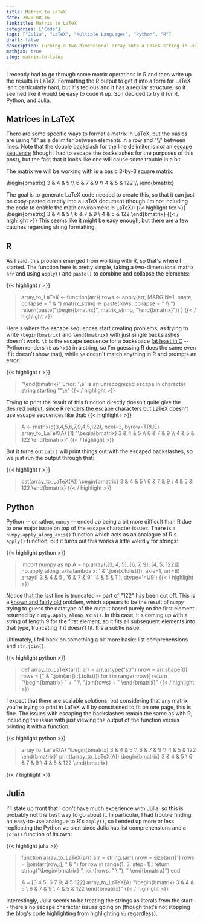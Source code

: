 ```yaml
---
title: Matrix to LaTeX
date: 2020-08-16
linktitle: Matrix to LaTeX
categories: ["Code"]
tags: ["Julia", "LaTeX", "Multiple Languages", "Python", "R"]
draft: false
description: Turning a two-dimensional array into a LaTeX string in Julia, Python, and R.
mathjax: true
slug: matrix-to-latex
---
```


I recently had to go through some matrix operations in R and then write up the results in LaTeX.  Formatting the R output to get it into a form for LaTeX isn't particularly hard, but it's tedious and it has a regular structure, so it seemed like it would be easy to code it up.  So I decided to try it for R, Python, and Julia.

<!--more-->

## Matrices in LaTeX

There are some specific ways to format a matrix in LaTeX, but the basics are using "&" as a delimiter between elements in a row and "\\\\" between lines.  Note that the double backslash for the line delimiter is *not* an [escape sequence](https://en.wikipedia.org/wiki/Escape_sequence) (though I had to escape the backslashes for the purposes of this post), but the fact that it looks like one will cause some trouble in a bit.

The matrix we will be working with is a basic 3-by-3 square matrix:

\\begin{bmatrix}
3 & 4 & 5 \\\\
6 & 7 & 9 \\\\
4 & 5 & 122 \\\\
\\end{bmatrix}

The goal is to generate LaTeX code needed to create this, so that it can just be copy-pasted directly into a LaTeX document (though I'm not including the code to enable the math environment in LaTeX):
{{< highlight tex >}}
\begin{bmatrix} 3 & 4 & 5 \\ 6 & 7 & 9 \\ 4 & 5 & 122 \end{bmatrix}
{{< / highlight >}}
This seems like it might be easy enough, but there are a few catches regarding string formatting.


## R

As I said, this problem emerged from working with R, so that's where I started.  The function here is pretty simple, taking a two-dimensional matrix `arr` and using `apply()` and `paste()` to combine and collapse the elements:

{{< highlight r >}}
> array_to_LaTeX <- function(arr){
>     rows <- apply(arr, MARGIN=1, paste, collapse = " & ")
>     matrix_string <- paste(rows, collapse = " \\\\ ")
>     return(paste("\\begin{bmatrix}", matrix_string, "\\end{bmatrix}"))
> }
{{< / highlight >}}

Here's where the escape sequences start creating problems, as trying to write `\begin{bmatrix}` and `\end{bmatrix}` with just single backslashes doesn't work.  `\b` is the escape sequence for a backspace ([at least in C](https://en.wikipedia.org/wiki/Escape_sequences_in_C) -- Python renders `\b` as `\x08` in a string, so I'm guessing R does the same even if it doesn't show that), while `\e` doesn't match anything in R and prompts an error:

{{< highlight r >}}
> "\end{bmatrix}"
Error: '\e' is an unrecognized escape in character string starting ""\e"
{{< / highlight >}}

Trying to print the result of this function directly doesn't quite give the desired output, since R renders the escape characters but LaTeX doesn't use escape sequences like that:
{{< highlight r >}}
> A <- matrix(c(3,4,5,6,7,9,4,5,122), ncol=3, byrow=TRUE)
> array_to_LaTeX(A)
[1] "\\begin{bmatrix} 3 & 4 & 5 \\\\ 6 & 7 & 9 \\\\ 4 & 5 & 122 \\end{bmatrix}"
{{< / highlight >}}

But it turns out `cat()` will print things out with the escaped backslashes, so we just run the output through that:

{{< highlight r >}}
> cat(array_to_LaTeX(A))
\begin{bmatrix} 3 & 4 & 5 \\ 6 & 7 & 9 \\ 4 & 5 & 122 \end{bmatrix}
{{< / highlight >}}

## Python

Python -- or rather, `numpy` -- ended up being a bit more difficult than R due to one major issue on top of the escape character issues.  There is a `numpy.apply_along_axis()` function which acts as an analogue of R's `apply()` function, but it turns out this works a little weirdly for strings:

{{< highlight python >}}
> import numpy as np
> A = np.array([[3, 4, 5], [6, 7, 9], [4, 5, 122]])
> np.apply_along_axis(lambda x: ' & '.join(x.tolist()), axis=1, arr=B) 
array(['3 & 4 & 5', '6 & 7 & 9', '4 & 5 & 1'], dtype='<U9')
{{< / highlight >}}

Notice that the last line is truncated -- part of "122" has been cut off.  This is a [known and fairly old](https://github.com/numpy/numpy/issues/8352) problem, which appears to be the result of `numpy` trying to guess the datatype of the output based purely on the first element returned by `numpy.apply_along_axis()`.  In this case, it's coming up with a string of length 9 for the first element, so it fits all subsequent elements into that type, truncating if it doesn't fit.  It's a subtle issue.

Ultimately, I fell back on something a bit more basic: list comprehensions and `str.join()`.

{{< highlight python >}}
> def array_to_LaTeX(arr):
>     arr = arr.astype("str")
>     nrow = arr.shape[0]
>     rows = [" & ".join(arr[i,:].tolist()) for i in range(nrow)]
>     return "\\begin{bmatrix} " + " \\\\ ".join(rows) + " \\end{bmatrix}"
{{< / highlight >}}

I expect that there are scalable solutions, but considering that any matrix you're trying to print in LaTeX will by constrained to fit on one page, this is fine.  The issues with escaping the backslashes remain the same as with R, including the issue with just viewing the output of the function versus printing it with a function:

{{< highlight python >}}
> array_to_LaTeX(A)
'\\begin{bmatrix} 3 & 4 & 5 \\\\ 6 & 7 & 9 \\\\ 4 & 5 & 122 \\end{bmatrix}'
> print(array_to_LaTeX(A))
\begin{bmatrix} 3 & 4 & 5 \\ 6 & 7 & 9 \\ 4 & 5 & 122 \end{bmatrix}

{{< / highlight >}}

## Julia

I'll state up front that I don't have much experience with Julia, so this is probably not the best way to go about it.  In particular, I had trouble finding an easy-to-use analogue to R's `apply()`, so I ended up more or less replicating the Python version since Julia has list comprehensions and a `join()` function of its own:

{{< highlight julia >}}
> function array_to_LaTeX(arr)
>     arr = string.(arr)
>     nrow = size(arr)[1]
>     rows = [join(arr[row,:], " & ") for row in range(1, 3, step=1)]
>     return string("\begin{bmatrix} ", join(rows, " \\ "), " \end{bmatrix}")
> end
> 
> A = [3 4 5; 6 7 9; 4 5 122]
> array_to_LaTeX(A)
"\begin{bmatrix} 3 & 4 & 5 \\ 6 & 7 & 9 \\ 4 & 5 & 122 \end{bmatrix}"
{{< / highlight >}}

Interestingly, Julia seems to be treating the strings as literals from the start -- there's no escape character issues going on (though that's not stopping the blog's code highlighting from highlighting `\b` regardless).
